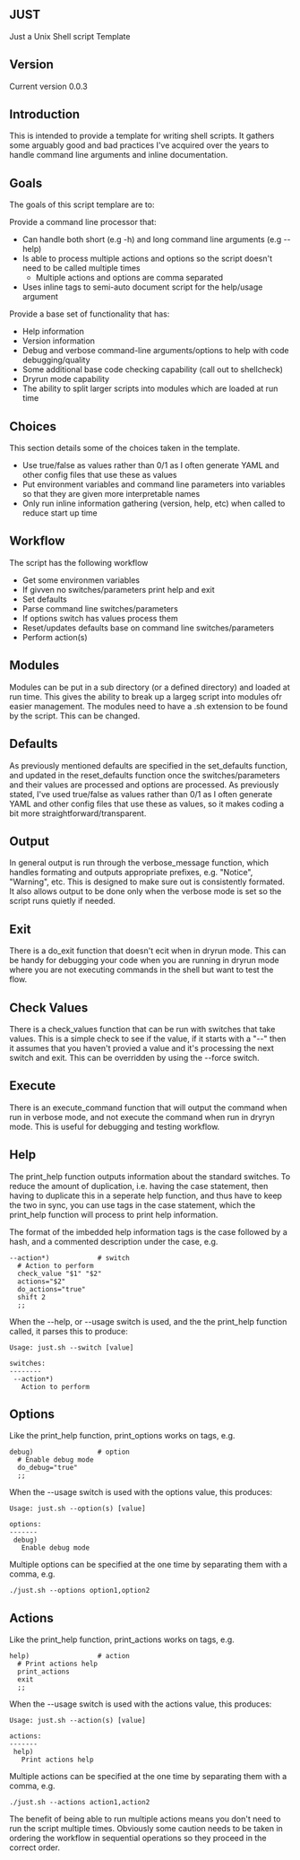 JUST
----

Just a Unix Shell script Template

Version
-------

Current version 0.0.3

Introduction
------------

This is intended to provide a template for writing shell scripts.
It gathers some arguably good and bad practices I've acquired over
the years to handle command line arguments and inline documentation.

Goals
-----

The goals of this script templare are to:

Provide a command line processor that:

- Can handle both short (e.g -h) and long command line arguments (e.g --help)
- Is able to process multiple actions and options so the script doesn't need to be called multiple times
  - Multiple actions and options are comma separated
- Uses inline tags to semi-auto document script for the help/usage argument

Provide a base set of functionality that has:

- Help information
- Version information
- Debug and verbose command-line arguments/options to help with code debugging/quality
- Some additional base code checking capability (call out to shellcheck)
- Dryrun mode capability
- The ability to split larger scripts into modules which are loaded at run time

Choices
-------

This section details some of the choices taken in the template.

- Use true/false as values rather than 0/1 as I often generate YAML and other config files that use these as values
- Put environment variables and command line parameters into variables so that they are given more interpretable names
- Only run inline information gathering (version, help, etc) when called to reduce start up time

Workflow
--------

The script has the following workflow

- Get some environmen variables
- If givven no switches/parameters print help and exit
- Set defaults
- Parse command line switches/parameters
- If options switch has values process them
- Reset/updates defaults base on command line switches/parameters
- Perform action(s)

Modules
-------

Modules can be put in a sub directory (or a defined directory) and loaded at run time.
This gives the ability to break up a largeg script into modules ofr easier management.
The modules need to have a .sh extension to be found by the script. This can be changed.

Defaults
--------

As previously mentioned defaults are specified in the set_defaults function, and updated in the reset_defaults
function once the switches/parameters and their values are processed and options are processed.
As previously stated, I've used true/false as values rather than 0/1 as I often generate YAML and other config
files that use these as values, so it makes coding a bit more straightforward/transparent.

Output
------

In general output is run through the verbose_message function, which handles formating and outputs appropriate
prefixes, e.g. "Notice", "Warning", etc. This is designed to make sure out is consistently formated.
It also allows output to be done only when the verbose mode is set so the script runs quietly if needed.

Exit
----

There is a do_exit function that doesn't ecit when in dryrun mode. This can be handy for debugging your code
when you are running in dryrun mode where you are not executing commands in the shell but want to test the flow.

Check Values
------------

There is a check_values function that can be run with switches that take values.
This is a simple check to see if the value, if it starts with a "--" then it assumes that you haven't provied
a value and it's processing the next switch and exit. This can be overridden by using the --force switch.

Execute
-------

There is an execute_command function that will output the command when run in verbose mode,
and not execute the command when run in dryryn mode. This is useful for debugging and testing workflow.

Help
----

The print_help function outputs information about the standard switches.
To reduce the amount of duplication, i.e. having the case statement, then having to duplicate this in
a seperate help function, and thus have to keep the two in sync, you can use tags in the case
statement, which the print_help function will process to print help information.

The format of the imbedded help information tags is the case followed by a hash, and a commented
description under the case, e.g.

```
--action*)            # switch
  # Action to perform
  check_value "$1" "$2"
  actions="$2"
  do_actions="true"
  shift 2
  ;;
```

When the --help, or --usage switch is used, and the the print_help function called, it parses this to produce:

```
Usage: just.sh --switch [value]

switches:
--------
 --action*)
   Action to perform
```

Options
-------

Like the print_help function, print_options works on tags, e.g.

```
debug)                # option
  # Enable debug mode
  do_debug="true"
  ;;
```

When the --usage switch is used with the options value, this produces:

```
Usage: just.sh --option(s) [value]

options:
-------
 debug)
   Enable debug mode
```

Multiple options can be specified at the one time by separating them with a comma, e.g.

```
./just.sh --options option1,option2
```

Actions
-------

Like the print_help function, print_actions works on tags, e.g.

```
help)                 # action
  # Print actions help
  print_actions
  exit
  ;;
```

When the --usage switch is used with the actions value, this produces:

```
Usage: just.sh --action(s) [value]

actions:
-------
 help)
   Print actions help
```

Multiple actions can be specified at the one time by separating them with a comma, e.g.

```
./just.sh --actions action1,action2
```

The benefit of being able to run multiple actions means you don't need to run the script multiple times.
Obviously some caution needs to be taken in ordering the workflow in sequential operations so they
proceed in the correct order.
